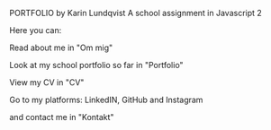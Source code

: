 PORTFOLIO by Karin Lundqvist     A school assignment in Javascript 2

Here you can: 

Read about me in "Om mig"

Look at my school portfolio so far in "Portfolio"

View my CV in "CV"

Go to my platforms: LinkedIN, GitHub and Instagram

and contact me in "Kontakt"


